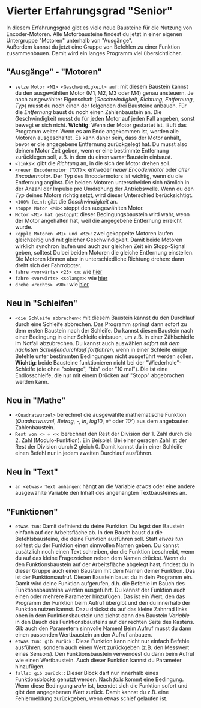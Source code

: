 # Vierter Erfahrungsgrad "Senior"    

In diesem Erfahrungsgrad gibt es viele neue Bausteine für die Nutzung von Encoder-Motoren. Alle Motorbausteine findest du jetzt in einer eigenen Untergruppe "Motoren" unterhalb von "Ausgänge".    
Außerdem kannst du jetzt eine Gruppe von Befehlen zu einer Funktion zusammenbauen. Damit wird ein langes Programm viel übersichtlicher.    

## "Ausgänge" - "Motoren"    
* `setze Motor <M1> <Geschwindigkeit> auf`: mit diesem Baustein kannst du den ausgewählten Motor  (M1, M2, M3 oder M4) genau ansteuern. Je nach ausgewählter Eigenschaft (*Geschwindigkeit*, *Richtung*, *Entfernung*, *Typ*) musst du noch einen der folgenden drei Bausteine anbauen. Für die *Entfernung* baust du noch einen Zahlenbaustein an. Die Geschwindigkeit musst du für jeden Motor auf jeden Fall angeben, sonst bewegt er sich nicht. **Wichtig**: Wenn der Motor gestartet ist, läuft das Programm weiter. Wenn es am Ende angekommen ist, werden alle Motoren ausgeschaltet. Es kann daher sein, dass der Motor anhält, bevor er die angegebene Entfernung zurückgelegt hat. Du musst also deinem Motor Zeit geben, wenn er eine bestimmte Entfernung zurücklegen soll, z.B. in dem du einen `warte`-Baustein einbaust.  
* `<links>`: gibt die *Richtung* an, in die sich der Motor drehen soll.  
* `<neuer Encodermotor (TXT)>`: entweder *neuer Encodermotor* oder *alter Encodermotor*. Der Typ des Encodermotors ist wichtig, wenn du die Entfernung angibst. Die beiden Motoren unterscheiden sich nämlich in der Anzahl der Impulse pro Umdrehung der Antriebswelle. Wenn du den *Typ* deines Motors richtig setzt, wird dieser Unterschied berücksichtigt.  
* `<100% (ein)`: gibt die *Geschwindigkeit* an.  
* `stoppe Motor <M1>`: stoppt den ausgewählten Motor.  
* `Motor <M1> hat gestoppt`: dieser Bedingungsbaustein wird wahr, wenn der Motor angehalten hat, weil die angegebene Entfernung erreicht wurde.  
* `kopple Motoren <M1> und <M2>`: zwei gekoppelte Motoren laufen gleichzeitig und mit gleicher Geschwindigkeit. Damit beide Motoren wirklich synchron laufen und auch zur gleichen Zeit ein Stopp-Signal geben, solltest Du bei beiden Motoren die gleiche Entfernung einstellen. Die Motoren können aber in unterschiedliche Richtung drehen: dann dreht sich der Fahrroboter.  
* `fahre <vorwärts> <25> cm`: wie [hier](level-1.md#fahre)  
* `fahre <vorwärts> <solange>`: wie [hier](level-2.md#fahresolange)  
* `drehe <rechts> <90>`: wie [hier](level-3.md#drehegrad)    

## Neu in "Schleifen"       
* `<die Schleife abbrechen>`: mit diesem Baustein kannst du den Durchlauf durch eine Schleife abbrechen. Das Programm springt dann sofort zu dem ersten Baustein nach der Schleife. Du kannst diesen Baustein nach einer Bedingung in einer Schleife einbauen, um z.B. in einer Zählschleife im Notfall abzubrechen. Du kannst auch auswählen *sofort mit dem nächsten Schleifendurchlauf fortfahren*, wenn in einer Schleife einige Befehle unter bestimmten Bedingungen nicht ausgeführt werden sollen. **Wichtig**: beide Bausteine funktionieren nicht bei der "Wiederhole"-Schleife (die ohne "solange", "bis" oder "10 mal"). Die ist eine Endlosschleife, die nur mit einem Drücken auf "Stopp" abgebrochen werden kann.    

## Neu in "Mathe"       
* `<Quadratwurzel>` berechnet die ausgewählte mathematische Funktion (*Quadratwurzel*, *Betrag*, *-*, *ln*, *log10*, *e^* oder *10^*) aus dem angebauten Zahlenbaustein.    
* `Rest von <> ÷ <>`: berechnet den Rest der Division der 1. Zahl durch die 2. Zahl (Modulo-Funktion). Ein Beispiel: Bei einer geraden Zahl ist der Rest der Division durch 2 gleich 0. Damit kannst du in einer Schleife einen Befehl nur in jedem zweiten Durchlauf ausführen.    

## Neu in "Text"    
* `an <etwas> Text anhängen`: hängt an die Variable *etwas* oder eine andere ausgewählte Variable den Inhalt des angehängten Textbausteines an.     

## "Funktionen"    
* `etwas tun`: Damit definierst du deine Funktion. Du legst den Baustein einfach auf der Arbeitsfläche ab. In den Bauch baust du die Befehlsbausteine, die deine Funktion ausführen soll. Statt *etwas tun* solltest du der Funktion einen sinnvollen Namen geben. Du kannst zusätzlich noch einen Text schreiben, der die Funktion beschreibt, wenn du auf das kleine Fragezeichen neben dem Namen drückst. Wenn du den Funktionsbaustein auf der Arbeitsfläche abgelegt hast, findest du in dieser Gruppe auch einen Baustein mit dem Namen deiner Funktion. Das ist der Funktionsaufruf. Diesen Baustein baust du in dein Programm ein. Damit wird deine Funktion aufgerufen, d.h. die Befehle im Bauch des Funktionsbausteins werden ausgeführt. Du kannst der Funktion auch einen oder mehrere Parameter hinzufügen. Das ist ein Wert, den das Programm der Funktion beim Aufruf übergibt und den du innerhalb der Funktion nutzen kannst. Dazu drückst du auf das kleine Zahnrad links oben in dem Funktionsbaustein und ziehst dann den Baustein *Variable* in den Bauch des Funktionsbausteins auf der rechten Seite des Kastens. Gib auch den Parametern sinnvolle Namen! Beim Aufruf musst du dann einen passenden Wertbaustein an den Aufruf anbauen.  
* `etwas tun: gib zurück:` Diese Funktion kann nicht nur einfach Befehle ausführen, sondern auch einen Wert zurückgeben (z.B. den Messwert eines Sensors). Den Funktionsbaustein verwendest du dann beim Aufruf wie einen Wertbaustein. Auch dieser Funktion kannst du Parameter hinzufügen.  
* `falls: gib zurück:`: Dieser Block darf nur innerhalb eines Funktionsblocks genutzt werden. Nach *falls* kommt eine Bedingung. Wenn diese Bedingung *wahr* ist, beendet sich die Funktion sofort und gibt den angegebenen Wert zurück. Damit kannst du z.B. eine Fehlermeldung zurückgeben, wenn etwas schief gelaufen ist.    

